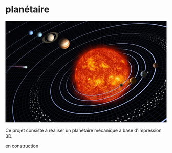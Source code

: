 # planétaire

![système solaire](_gitdoc/solar-system.jpg)

Ce projet consiste à réaliser un planétaire mécanique à base d'impression 3D.

en construction
